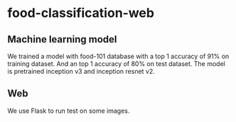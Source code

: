 # food-classification-web

## Machine learning model
We trained a model with food-101 database with a top 1 accuracy of 91% on training dataset. And an top 1 accuracy of 80% on test dataset. The model is pretrained inception v3 and inception resnet v2.

## Web 
We use Flask to run test on some images.

<img href="https://github.com/helibu/food-classification-web/blob/master/food.gif">

